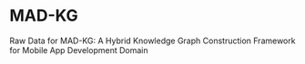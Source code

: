 # MAD-KG
Raw Data for MAD-KG: A Hybrid Knowledge Graph Construction Framework for Mobile App Development Domain
